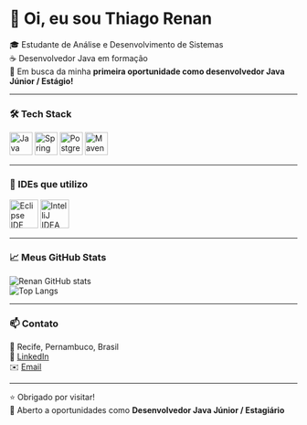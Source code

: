 # 👋 Oi, eu sou Thiago Renan

🎓 Estudante de Análise e Desenvolvimento de Sistemas   
☕ Desenvolvedor Java em formação  
📢 Em busca da minha **primeira oportunidade como desenvolvedor Java Júnior / Estágio!**

---

### 🛠️ Tech Stack

<p>
  <img src="https://cdn.jsdelivr.net/gh/devicons/devicon/icons/java/java-original.svg" width="40" alt="Java"/>
  <img src="https://cdn.jsdelivr.net/gh/devicons/devicon/icons/spring/spring-original.svg" width="40" alt="Spring Boot"/>
  <img src="https://cdn.jsdelivr.net/gh/devicons/devicon/icons/postgresql/postgresql-original.svg" width="40" alt="PostgreSQL"/>
  <img src="https://cdn.jsdelivr.net/gh/devicons/devicon/icons/maven/maven-original.svg" width="40" alt="Maven"/>
</p>

---

### 🧰 IDEs que utilizo

<p>
  <img src="https://upload.wikimedia.org/wikipedia/commons/d/d0/Eclipse-Luna-Logo.svg" alt="Eclipse IDE" width="50"/>
  <img src="https://resources.jetbrains.com/storage/products/intellij-idea/img/meta/intellij-idea_logo_300x300.png" alt="IntelliJ IDEA" width="50"/>
</p>

---

### 📈 Meus GitHub Stats

![Renan GitHub stats](https://github-readme-stats.vercel.app/api?username=Dev-Renan01&show_icons=true&theme=dracula)  
![Top Langs](https://github-readme-stats.vercel.app/api/top-langs/?username=Dev-Renan01&layout=compact&theme=dracula)

---

### 📫 Contato

📍 Recife, Pernambuco, Brasil  
💼 [LinkedIn](https://www.linkedin.com/in/thiago-renan)  
✉️ [Email](mailto:thiagorenan1108@gmail.com)


---

⭐ Obrigado por visitar!  
🤝 Aberto a oportunidades como **Desenvolvedor Java Júnior / Estagiário**
